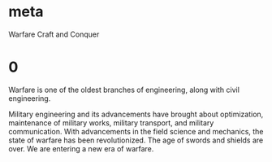 # meta
Warfare
Craft and Conquer 

# 0
Warfare is one of the oldest branches of engineering, along with civil engineering.

Military engineering and its advancements have brought about optimization, maintenance of military works,
military transport, and military communication.
With advancements in the field science and mechanics, the state of warfare has been revolutionized.
The age of swords and shields are over. We are entering a new era of warfare.
